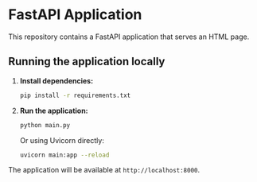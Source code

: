 # FastAPI Application

This repository contains a FastAPI application that serves an HTML page.

## Running the application locally

1.  **Install dependencies:**
    ```bash
    pip install -r requirements.txt
    ```

2.  **Run the application:**
    ```bash
    python main.py
    ```
    Or using Uvicorn directly:
    ```bash
    uvicorn main:app --reload
    ```

The application will be available at `http://localhost:8000`.
